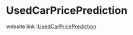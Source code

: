 # UsedCarPricePrediction

website link :<a href="http://used-car-price-predict.herokuapp.com/">UsedCarPricePrediction </a>
